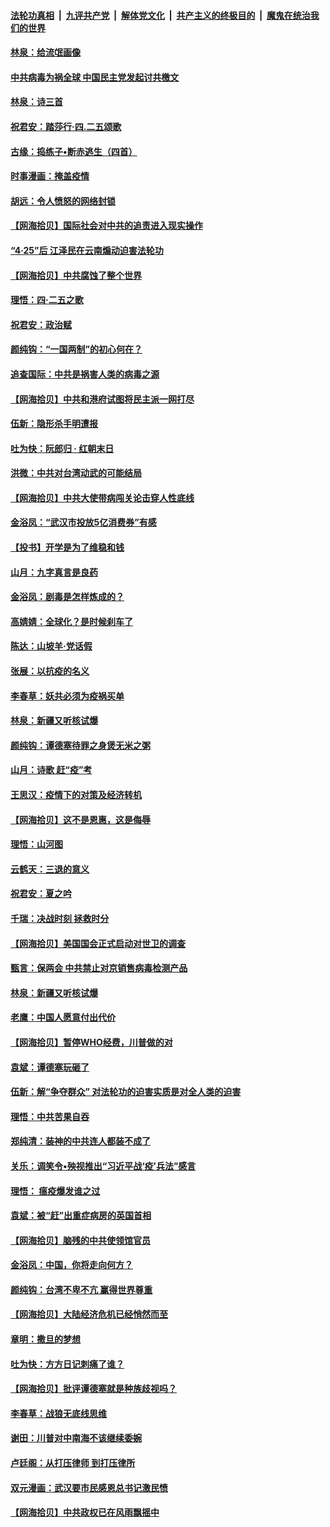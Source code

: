 ####  [法轮功真相](../../../../basic/blob/master/README.md?t=04270531) &nbsp;|&nbsp; [九评共产党](../../../../9ping.md/blob/master/README.md?t=04270531) &nbsp;|&nbsp; [解体党文化](../../../../jtdwh.md/blob/master/README.md?t=04270531)  &nbsp;|&nbsp; [共产主义的终极目的](../../../../gczydzjmd.md/blob/master/README.md?t=04270531) &nbsp;|&nbsp; [魔鬼在统治我们的世界](../../../../mgztzwmdsj.md/blob/master/README.md?t=04270531) 

#### [林泉：给流氓画像](../pages/nsc993/n12062932.md?t=04270531) 

#### [中共病毒为祸全球  中国民主党发起讨共檄文](../pages/nsc993/n12062827.md?t=04270531) 

#### [林泉：诗三首](../pages/nsc993/n12062782.md?t=04270531) 

#### [祝君安：踏莎行·四.二五颂歌](../pages/nsc993/n12061559.md?t=04270531) 

#### [古缘：捣练子•断赤逃生（四首）](../pages/nsc993/n12056236.md?t=04270531) 

#### [时事漫画：掩盖疫情](../pages/nsc993/n12056208.md?t=04270531) 

#### [胡远：令人愤怒的网络封锁](../pages/nsc993/n12054084.md?t=04270531) 

#### [【网海拾贝】国际社会对中共的追责进入现实操作](../pages/nsc993/n12053870.md?t=04270531) 

#### [“4·25”后 江泽民在云南煽动迫害法轮功](../pages/nsc993/n12052774.md?t=04270531) 

#### [【网海拾贝】中共腐蚀了整个世界](../pages/nsc993/n12051803.md?t=04270531) 

#### [理悟：四·二五之歌](../pages/nsc993/n12051683.md?t=04270531) 

#### [祝君安：政治赋](../pages/nsc993/n12051480.md?t=04270531) 

#### [颜纯钩：“一国两制”的初心何在？](../pages/nsc993/n12050727.md?t=04270531) 

#### [追查国际：中共是祸害人类的病毒之源](../pages/nsc993/n12048938.md?t=04270531) 

#### [【网海拾贝】中共和港府试图将民主派一网打尽](../pages/nsc993/n12048622.md?t=04270531) 

#### [伍新：隐形杀手明遭报](../pages/nsc993/n12047642.md?t=04270531) 

#### [吐为快：阮郎归 · 红朝末日](../pages/nsc993/n12047629.md?t=04270531) 

#### [洪微：中共对台湾动武的可能结局](../pages/nsc993/n12046050.md?t=04270531) 

#### [【网海拾贝】中共大使带病闯关论击穿人性底线](../pages/nsc993/n12045886.md?t=04270531) 

#### [金浴凤：“武汉市投放5亿消费券”有感](../pages/nsc993/n12045563.md?t=04270531) 

#### [【投书】开学是为了维稳和钱](../pages/nsc993/n12045013.md?t=04270531) 

#### [山月：九字真言是良药](../pages/nsc993/n12044842.md?t=04270531) 

#### [金浴凤：剧毒是怎样炼成的？](../pages/nsc993/n12044835.md?t=04270531) 

#### [高婧婧：全球化？是时候刹车了](../pages/nsc993/n12044809.md?t=04270531) 

#### [陈达：山坡羊·党话假](../pages/nsc993/n12044764.md?t=04270531) 

#### [张展：以抗疫的名义](../pages/nsc993/n12044611.md?t=04270531) 

#### [李春草：妖共必须为疫祸买单](../pages/nsc993/n12042505.md?t=04270531) 

#### [林泉：新疆又听核试爆](../pages/nsc993/n12042501.md?t=04270531) 

#### [颜纯钩：谭德塞待罪之身煲无米之粥](../pages/nsc993/n12042390.md?t=04270531) 

#### [山月：诗歌 赶“疫”考](../pages/nsc993/n12041241.md?t=04270531) 

#### [王思汉：疫情下的对策及经济转机](../pages/nsc993/n12041228.md?t=04270531) 

#### [【网海拾贝】这不是恩惠，这是侮辱](../pages/nsc993/n12041118.md?t=04270531) 

#### [理悟：山河图](../pages/nsc993/n12040825.md?t=04270531) 

#### [云鹤天：三退的意义](../pages/nsc993/n12040774.md?t=04270531) 

#### [祝君安：夏之吟](../pages/nsc993/n12040754.md?t=04270531) 

#### [千瑞：决战时刻 拯救时分](../pages/nsc993/n12039912.md?t=04270531) 

#### [【网海拾贝】美国国会正式启动对世卫的调查](../pages/nsc993/n12037727.md?t=04270531) 

#### [甄言：保两会 中共禁止对京销售病毒检测产品](../pages/nsc993/n12037606.md?t=04270531) 

#### [林泉：新疆又听核试爆](../pages/nsc993/n12037325.md?t=04270531) 

#### [老鹰：中国人愿意付出代价](../pages/nsc993/n12035994.md?t=04270531) 

#### [【网海拾贝】暂停WHO经费，川普做的对](../pages/nsc993/n12035636.md?t=04270531) 

#### [袁斌：谭德塞玩砸了](../pages/nsc993/n12035321.md?t=04270531) 

#### [伍新：解“争夺群众” 对法轮功的迫害实质是对全人类的迫害](../pages/nsc993/n12033869.md?t=04270531) 

#### [理悟：中共苦果自吞](../pages/nsc993/n12033842.md?t=04270531) 

#### [郑纯清：装神的中共连人都装不成了](../pages/nsc993/n12033689.md?t=04270531) 

#### [关乐：调笑令•殃视推出“习近平战‘疫’兵法”感言](../pages/nsc993/n12032806.md?t=04270531) 

#### [理悟： 瘟疫爆发谁之过](../pages/nsc993/n12032604.md?t=04270531) 

#### [袁斌：被“赶”出重症病房的英国首相](../pages/nsc993/n12031911.md?t=04270531) 

#### [【网海拾贝】脑残的中共使领馆官员](../pages/nsc993/n12031848.md?t=04270531) 

#### [金浴凤：中国，你将走向何方？](../pages/nsc993/n12029487.md?t=04270531) 

#### [颜纯钩：台湾不卑不亢  赢得世界尊重](../pages/nsc993/n12029336.md?t=04270531) 

#### [【网海拾贝】大陆经济危机已经悄然而至](../pages/nsc993/n12028651.md?t=04270531) 

#### [章明：撒旦的梦想](../pages/nsc993/n12027889.md?t=04270531) 

#### [吐为快：方方日记刺痛了谁？](../pages/nsc993/n12023156.md?t=04270531) 

#### [【网海拾贝】批评谭德塞就是种族歧视吗？](../pages/nsc993/n12022858.md?t=04270531) 

#### [李春草：战狼无底线思维](../pages/nsc993/n12022088.md?t=04270531) 

#### [谢田：川普对中南海不该继续委婉](../pages/nsc993/n12021089.md?t=04270531) 

#### [卢廷阁：从打压律师 到打压律所](../pages/nsc993/n12019704.md?t=04270531) 

#### [双元漫画：武汉要市民感恩总书记激民愤](../pages/nsc993/n12004567.md?t=04270531) 

#### [【网海拾贝】中共政权已在风雨飘摇中](../pages/nsc993/n12018736.md?t=04270531) 

